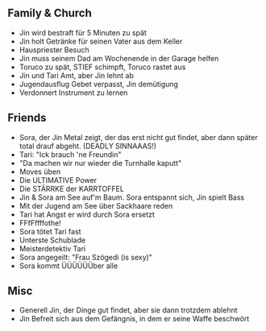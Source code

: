 ## Family & Church
- Jin wird bestraft für 5 Minuten zu spät
- Jin holt Getränke für seinen Vater aus dem Keller
- Hauspriester Besuch
- Jin muss seinem Dad am Wochenende in der Garage helfen
- Toruco zu spät, STIEF schimpft, Toruco rastet aus
- Jin und Tari Amt, aber Jin lehnt ab
- Jugendausflug Gebet verpasst, Jin demütigung
- Verdonnert Instrument zu lernen
## Friends
- Sora, der Jin Metal zeigt, der das erst nicht gut findet, aber dann später total drauf abgeht. (DEADLY SINNAAAS!)
- Tari: "Ick brauch 'ne Freundin"
- "Da machen wir nur wieder die Turnhalle kaputt"
- Moves üben
- Die ULTIMATIVE Power
- Die STÄRRKE der KARRTOFFEL
- Jin & Sora am See auf'm Baum. Sora entspannt sich, Jin spielt Bass
- Mit der Jugend am See über Sackhaare reden
- Tari hat Angst er wird durch Sora ersetzt
- FFfFffffothe!
- Sora tötet Tari fast
- Unterste Schublade
- Meisterdetektiv Tari
- Sora angegeilt: "Frau Szögedi (is sexy)"
- Sora kommt ÜÜÜÜÜÜber alle
## Misc
- Generell Jin, der Dinge gut findet, aber sie dann trotzdem ablehnt
- Jin Befreit sich aus dem Gefängnis, in dem er seine Waffe beschwört